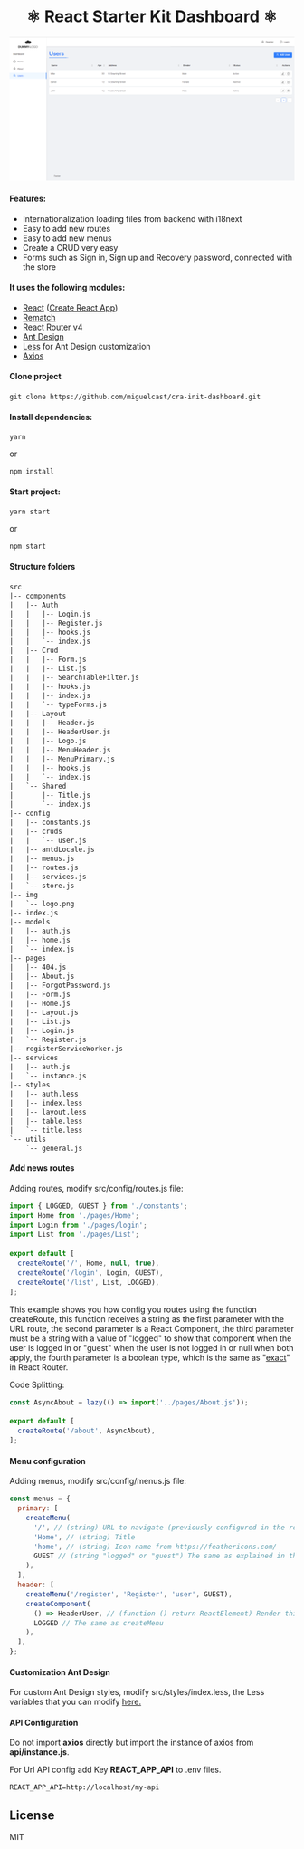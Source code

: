 <h1 align="center">⚛ React Starter Kit Dashboard ⚛ </h1>

![ScreenShot](./screenshot.png)

#### Features:
* Internationalization loading files from backend with i18next
* Easy to add new routes
* Easy to add new menus
* Create a CRUD very easy
* Forms such as Sign in, Sign up and Recovery password, connected with the store

#### It uses the following modules:
* [React](https://reactjs.org) ([Create React App](https://github.com/facebook/create-react-app))
* [Rematch](https://rematch.gitbooks.io/rematch/content/#getting-started)
* [React Router v4](https://reacttraining.com/react-router/)
* [Ant Design](https://ant.design)
* [Less](http://lesscss.org) for Ant Design customization
* [Axios](https://github.com/axios/axios)

#### Clone project

```
git clone https://github.com/miguelcast/cra-init-dashboard.git
```

#### Install dependencies:

```
yarn
```
or
```
npm install
```

#### Start project:

```
yarn start
```
or
```
npm start
```

#### Structure folders
```
src
|-- components
|   |-- Auth
|   |   |-- Login.js
|   |   |-- Register.js
|   |   |-- hooks.js
|   |   `-- index.js
|   |-- Crud
|   |   |-- Form.js
|   |   |-- List.js
|   |   |-- SearchTableFilter.js
|   |   |-- hooks.js
|   |   |-- index.js
|   |   `-- typeForms.js
|   |-- Layout
|   |   |-- Header.js
|   |   |-- HeaderUser.js
|   |   |-- Logo.js
|   |   |-- MenuHeader.js
|   |   |-- MenuPrimary.js
|   |   |-- hooks.js
|   |   `-- index.js
|   `-- Shared
|       |-- Title.js
|       `-- index.js
|-- config
|   |-- constants.js
|   |-- cruds
|   |   `-- user.js
|   |-- antdLocale.js
|   |-- menus.js
|   |-- routes.js
|   |-- services.js
|   `-- store.js
|-- img
|   `-- logo.png
|-- index.js
|-- models
|   |-- auth.js
|   |-- home.js
|   `-- index.js
|-- pages
|   |-- 404.js
|   |-- About.js
|   |-- ForgotPassword.js
|   |-- Form.js
|   |-- Home.js
|   |-- Layout.js
|   |-- List.js
|   |-- Login.js
|   `-- Register.js
|-- registerServiceWorker.js
|-- services
|   |-- auth.js
|   `-- instance.js
|-- styles
|   |-- auth.less
|   |-- index.less
|   |-- layout.less
|   |-- table.less
|   `-- title.less
`-- utils
    `-- general.js
```

#### Add news routes

Adding routes, modify src/config/routes.js file:

```javascript
import { LOGGED, GUEST } from './constants';
import Home from './pages/Home';
import Login from './pages/login';
import List from './pages/List';

export default [
  createRoute('/', Home, null, true),
  createRoute('/login', Login, GUEST),
  createRoute('/list', List, LOGGED),
];
```
This example shows you how config you routes using the function createRoute, this function receives a string as the first
parameter with the URL route, the second parameter is a React Component, the third parameter must be a string with a value
of "logged" to show that component when the user is logged in or "guest" when the user is not logged in or null when
both apply, the fourth parameter is a boolean type, which is the same as
"[exact](https://github.com/ReactTraining/react-router/blob/master/packages/react-router/docs/api/Route.md)" in React Router.

Code Splitting:

```javascript
const AsyncAbout = lazy(() => import('../pages/About.js'));

export default [
  createRoute('/about', AsyncAbout),
];
```

#### Menu configuration

Adding menus, modify src/config/menus.js file:

```javascript
const menus = {
  primary: [
    createMenu(
      '/', // (string) URL to navigate (previously configured in the routes )
      'Home', // (string) Title
      'home', // (string) Icon name from https://feathericons.com/
      GUEST // (string "logged" or "guest") The same as explained in the paragraph above
    ),
  ],
  header: [
    createMenu('/register', 'Register', 'user', GUEST),
    createComponent(
      () => HeaderUser, // (function () return ReactElement) Render this component in the menu
      LOGGED // The same as createMenu
    ),
  ],
};
```

#### Customization Ant Design

For custom Ant Design styles, modify src/styles/index.less, the Less variables that you can modify [here.](https://github.com/ant-design/ant-design/blob/master/components/style/themes/default.less)

#### API Configuration

Do not import **axios** directly but import the instance of axios from **api/instance.js**.

For Url API config add Key **REACT_APP_API** to .env files.

```
REACT_APP_API=http://localhost/my-api
```

## License

MIT
